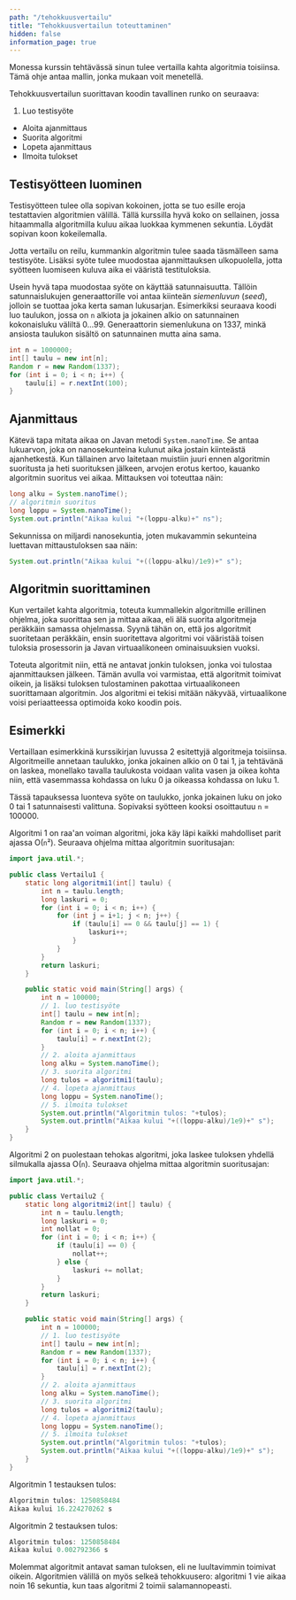 ```yaml
---
path: "/tehokkuusvertailu"
title: "Tehokkuusvertailun toteuttaminen"
hidden: false
information_page: true
---
```


Monessa kurssin tehtävässä sinun tulee vertailla kahta algoritmia toisiinsa.
Tämä ohje antaa mallin, jonka mukaan voit menetellä.

Tehokkuusvertailun suorittavan koodin tavallinen runko on seuraava:

1. Luo testisyöte
- Aloita ajanmittaus
- Suorita algoritmi
- Lopeta ajanmittaus
- Ilmoita tulokset


## Testisyötteen luominen

Testisyötteen tulee olla sopivan kokoinen, jotta se tuo esille eroja
testattavien algoritmien välillä.
Tällä kurssilla hyvä koko on sellainen, jossa hitaammalla algoritmilla
kuluu aikaa luokkaa kymmenen sekuntia. Löydät sopivan koon kokeilemalla.

Jotta vertailu on reilu, kummankin algoritmin tulee saada täsmälleen sama
testisyöte. Lisäksi syöte tulee muodostaa ajanmittauksen ulkopuolella,
jotta syötteen luomiseen kuluva aika ei vääristä testituloksia.

Usein hyvä tapa muodostaa syöte on käyttää satunnaisuutta.
Tällöin satunnaislukujen generaattorille voi antaa kiinteän _siemenluvun_ (_seed_),
jolloin se tuottaa joka kerta saman lukusarjan.
Esimerkiksi seuraava koodi luo taulukon, jossa on `n` alkiota ja
jokainen alkio on satunnainen kokonaisluku väliltä 0...99.
Generaattorin siemenlukuna on 1337,
minkä ansiosta taulukon sisältö on satunnainen mutta aina sama.

```java
int n = 1000000;
int[] taulu = new int[n];
Random r = new Random(1337);
for (int i = 0; i < n; i++) {
    taulu[i] = r.nextInt(100);
}
```

## Ajanmittaus

Kätevä tapa mitata aikaa on Javan metodi `System.nanoTime`.
Se antaa lukuarvon, joka on nanosekunteina kulunut aika jostain kiinteästä ajanhetkestä.
Kun tällainen arvo laitetaan muistiin juuri ennen algoritmin suoritusta
ja heti suorituksen jälkeen, arvojen erotus kertoo, kauanko algoritmin suoritus vei aikaa.
Mittauksen voi toteuttaa näin:


```java
long alku = System.nanoTime();
// algoritmin suoritus
long loppu = System.nanoTime();
System.out.println("Aikaa kului "+(loppu-alku)+" ns");
```

Sekunnissa on miljardi nanosekuntia, joten mukavammin sekunteina
luettavan mittaustuloksen saa näin:

```java
System.out.println("Aikaa kului "+((loppu-alku)/1e9)+" s");
```

## Algoritmin suorittaminen

Kun vertailet kahta algoritmia, toteuta kummallekin algoritmille erillinen ohjelma,
joka suorittaa sen ja mittaa aikaa, eli älä suorita algoritmeja peräkkäin samassa ohjelmassa.
Syynä tähän on, että jos algoritmit suoritetaan peräkkäin,
ensin suoritettava algoritmi voi vääristää toisen tuloksia prosessorin ja
Javan virtuaalikoneen ominaisuuksien vuoksi.

Toteuta algoritmit niin, että ne antavat jonkin tuloksen, jonka voi tulostaa
ajanmittauksen jälkeen. Tämän avulla voi varmistaa, että algoritmit toimivat oikein,
ja lisäksi tuloksen tulostaminen pakottaa virtuaalikoneen suorittamaan algoritmin.
Jos algoritmi ei tekisi mitään näkyvää, virtuaalikone voisi periaatteessa optimoida
koko koodin pois.

## Esimerkki

Vertaillaan esimerkkinä kurssikirjan luvussa 2 esitettyjä algoritmeja toisiinsa.
Algoritmeille annetaan taulukko, jonka jokainen alkio on 0 tai 1,
ja tehtävänä on laskea, monellako tavalla taulukosta voidaan valita vasen ja oikea kohta niin,
että vasemmassa kohdassa on luku 0 ja oikeassa kohdassa on luku 1.

Tässä tapauksessa luonteva syöte on taulukko, jonka jokainen luku on joko 0 tai 1
satunnaisesti valittuna.
Sopivaksi syötteen kooksi osoittautuu `n` = 100000.

Algoritmi 1 on raa'an voiman algoritmi, joka käy läpi kaikki mahdolliset parit
ajassa O(`n`²). Seuraava ohjelma mittaa algoritmin suoritusajan:

```java
import java.util.*;

public class Vertailu1 {
    static long algoritmi1(int[] taulu) {
        int n = taulu.length;
        long laskuri = 0;
        for (int i = 0; i < n; i++) {
            for (int j = i+1; j < n; j++) {
                if (taulu[i] == 0 && taulu[j] == 1) {
                    laskuri++;
                }
            }
        }
        return laskuri;
    }

    public static void main(String[] args) {
        int n = 100000;
        // 1. luo testisyöte
        int[] taulu = new int[n];
        Random r = new Random(1337);
        for (int i = 0; i < n; i++) {
            taulu[i] = r.nextInt(2);
        }
        // 2. aloita ajanmittaus
        long alku = System.nanoTime();
        // 3. suorita algoritmi
        long tulos = algoritmi1(taulu);
        // 4. lopeta ajanmittaus
        long loppu = System.nanoTime();
        // 5. ilmoita tulokset
        System.out.println("Algoritmin tulos: "+tulos);
        System.out.println("Aikaa kului "+((loppu-alku)/1e9)+" s");
    }
}
```

Algoritmi 2 on puolestaan tehokas algoritmi,
joka laskee tuloksen yhdellä silmukalla ajassa O(`n`).
Seuraava ohjelma mittaa algoritmin suoritusajan:

```java
import java.util.*;

public class Vertailu2 {
    static long algoritmi2(int[] taulu) {
        int n = taulu.length;
        long laskuri = 0;
        int nollat = 0;
        for (int i = 0; i < n; i++) {
            if (taulu[i] == 0) {
                nollat++;
            } else {
                laskuri += nollat;
            }
        }
        return laskuri;
    }

    public static void main(String[] args) {
        int n = 100000;
        // 1. luo testisyöte
        int[] taulu = new int[n];
        Random r = new Random(1337);
        for (int i = 0; i < n; i++) {
            taulu[i] = r.nextInt(2);
        }
        // 2. aloita ajanmittaus
        long alku = System.nanoTime();
        // 3. suorita algoritmi
        long tulos = algoritmi2(taulu);
        // 4. lopeta ajanmittaus
        long loppu = System.nanoTime();
        // 5. ilmoita tulokset
        System.out.println("Algoritmin tulos: "+tulos);
        System.out.println("Aikaa kului "+((loppu-alku)/1e9)+" s");
    }
}
```

Algoritmin 1 testauksen tulos:

```java
Algoritmin tulos: 1250858484
Aikaa kului 16.224270262 s
```

Algoritmin 2 testauksen tulos:

```java
Algoritmin tulos: 1250858484
Aikaa kului 0.002792366 s
```

Molemmat algoritmit antavat saman tuloksen,
eli ne luultavimmin toimivat oikein.
Algoritmien välillä on myös selkeä tehokkuusero:
algoritmi 1 vie aikaa noin 16 sekuntia,
kun taas algoritmi 2 toimii salamannopeasti.